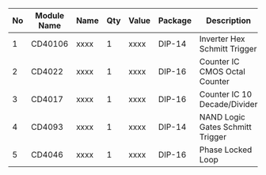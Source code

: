 | No | Module Name |Name|Qty|Value|Package|Description|Note|Manufacturer Part Number|Mouser-Nr.|LINK|
| --- | --- |--- | --- |--- | --- |--- | --- |--- | --- |--- |
|1|CD40106|xxxx|1|xxxx|DIP-14|Inverter Hex Schmitt Trigger|xxxx|CD40106BE|595-CD40106BE|xxxx|
|2|CD4022|xxxx|1|xxxx|DIP-16|Counter IC CMOS Octal Counter|xxxx|CD4022BE|595-CD4022BE|xxxx|
|3|CD4017|xxxx|1|xxxx|DIP-16|Counter IC 10 Decade/Divider|xxxx|CD4017BE|595-CD4017BE|xxxx|
|4|CD4093|xxxx|1|xxxx|DIP-14|NAND Logic Gates Schmitt Trigger|xxxx|CD4093BE|595-CD4093BE|xxxx|
|5|CD4046|xxxx|1|xxxx|DIP-16|Phase Locked Loop|xxxx|CD4046BE|595-CD4046BE|xxxx|

